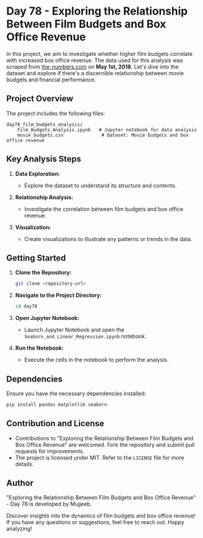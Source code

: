 # Day 78 - Exploring the Relationship Between Film Budgets and Box Office Revenue

In this project, we aim to investigate whether higher film budgets correlate with increased box office revenue. The data used for this analysis was scraped from [the-numbers.com](https://www.the-numbers.com/movie/budgets) on **May 1st, 2018**. Let's dive into the dataset and explore if there's a discernible relationship between movie budgets and financial performance.

## Project Overview

The project includes the following files:

```
day78_film_budgets_analysis/
    Film_Budgets_Analysis.ipynb   # Jupyter notebook for data analysis
    movie_budgets.csv              # Dataset: Movie budgets and box office revenue
```

## Key Analysis Steps

1. **Data Exploration:**
   - Explore the dataset to understand its structure and contents.

2. **Relationship Analysis:**
   - Investigate the correlation between film budgets and box office revenue.

3. **Visualization:**
   - Create visualizations to illustrate any patterns or trends in the data.

## Getting Started

1. **Clone the Repository:**
   ```bash
   git clone <repository-url>
   ```

2. **Navigate to the Project Directory:**
   ```bash
   cd day78
   ```

3. **Open Jupyter Notebook:**
   - Launch Jupyter Notebook and open the `Seaborn_and_Linear_Regression.ipynb` notebook.

4. **Run the Notebook:**
   - Execute the cells in the notebook to perform the analysis.

## Dependencies

Ensure you have the necessary dependencies installed:

```bash
pip install pandas matplotlib seaborn
```

## Contribution and License

- Contributions to "Exploring the Relationship Between Film Budgets and Box Office Revenue" are welcomed. Fork the repository and submit pull requests for improvements.
- The project is licensed under MIT. Refer to the `LICENSE` file for more details.

## Author

"Exploring the Relationship Between Film Budgets and Box Office Revenue" - Day 78 is developed by Mujjeeb.

Discover insights into the dynamics of film budgets and box office revenue! If you have any questions or suggestions, feel free to reach out. Happy analyzing!
